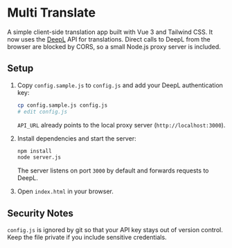 # Multi Translate

A simple client-side translation app built with Vue 3 and Tailwind CSS. It now
uses the [DeepL](https://www.deepl.com/) API for translations. Direct calls to
DeepL from the browser are blocked by CORS, so a small Node.js proxy server is
included.

## Setup

1. Copy `config.sample.js` to `config.js` and add your DeepL authentication key:
   ```bash
   cp config.sample.js config.js
   # edit config.js
   ```
   `API_URL` already points to the local proxy server (`http://localhost:3000`).

2. Install dependencies and start the server:
   ```bash
   npm install
   node server.js
   ```
   The server listens on port `3000` by default and forwards requests to DeepL.

3. Open `index.html` in your browser.

## Security Notes

`config.js` is ignored by git so that your API key stays out of version control. Keep the file private if you include sensitive credentials.

